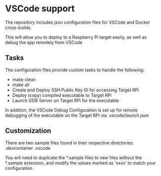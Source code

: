 # VSCode support

The repository includes json configuration files for VSCode and Docker cross-builds.

This will allow you to deploy to a Raspberry Pi target easily, as well as debug the app remotely from VSCode

## Tasks

The configuration files provide custom tasks to handle the following:
- make clean
- make all
- Create and Deploy SSH Public Key ID for accessing Target RPi
- Deploy (copy) compiled executable to Target RPi
- Launch GDB Server on Target RPi for the executable

In addition, the VSCode Debug Configuration is set up for remote debugging of the executable on the Target RPi via .vscode/launch.json

## Customization

There are two sample files found in their respective directories:
.devcontainer
.vscode

You will need to duplicate the *.sample files to new files without the *.sample extension, and modify the values marked as 'xxxx' to match your configuration.


